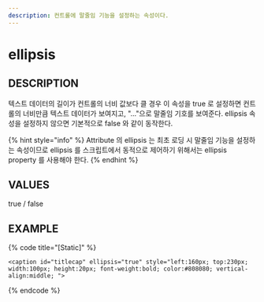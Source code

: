```yaml
---
description: 컨트롤에 말줄임 기능을 설정하는 속성이다.
---
```


# ellipsis

## DESCRIPTION

텍스트 데이터의 길이가 컨트롤의 너비 값보다 클 경우 이 속성을 true 로 설정하면 컨트롤의 너비만큼 텍스트 데이터가 보여지고, "..."으로 말줄임 기호를 보여준다. ellipsis 속성을 설정하지 않으면 기본적으로 false 와 같이 동작한다.

{% hint style="info" %}
Attribute 의 ellipsis 는 최초 로딩 시 말줄임 기능을 설정하는 속성이므로 ellipsis 를 스크립트에서 동적으로 제어하기 위해서는 ellipsis property 를 사용해야 한다.
{% endhint %}

## VALUES

true / false

## EXAMPLE

{% code title="\[Static\]" %}
```markup
<caption id="titlecap" ellipsis="true" style="left:160px; top:230px; width:100px; height:20px; font-weight:bold; color:#808080; vertical-align:middle; "> 
```
{% endcode %}

